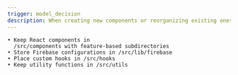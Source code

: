 ```yaml
---
trigger: model_decision
description: When creating new components or reorganizing existing ones
---
```


    • Keep React components in 
      /src/components with feature-based subdirectories
    • Store Firebase configurations in /src/lib/firebase
    • Place custom hooks in /src/hooks
    • Keep utility functions in /src/utils